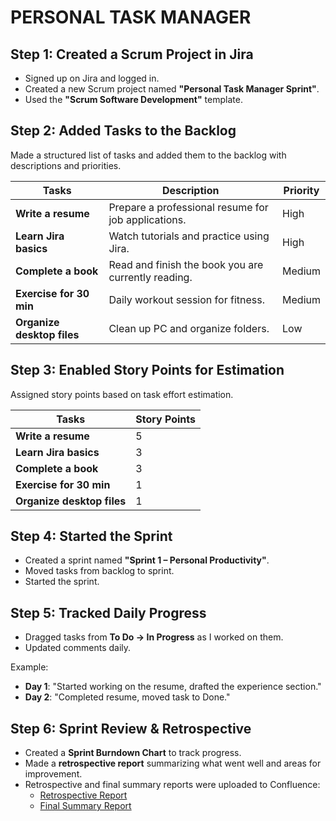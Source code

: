 # PERSONAL TASK MANAGER

## Step 1: Created a Scrum Project in Jira
- Signed up on Jira and logged in.  
- Created a new Scrum project named **"Personal Task Manager Sprint"**.  
- Used the **"Scrum Software Development"** template.  

## Step 2: Added Tasks to the Backlog
Made a structured list of tasks and added them to the backlog with descriptions and priorities.  

| Tasks               | Description                                     | Priority |
|---------------------|-----------------------------------------------|----------|
| **Write a resume**  | Prepare a professional resume for job applications. | High     |
| **Learn Jira basics** | Watch tutorials and practice using Jira.      | High     |
| **Complete a book** | Read and finish the book you are currently reading. | Medium  |
| **Exercise for 30 min** | Daily workout session for fitness.           | Medium  |
| **Organize desktop files** | Clean up PC and organize folders.         | Low      |

## Step 3: Enabled Story Points for Estimation
Assigned story points based on task effort estimation.  

| Tasks               | Story Points |
|---------------------|-------------|
| **Write a resume**  | 5           |
| **Learn Jira basics** | 3           |
| **Complete a book** | 3           |
| **Exercise for 30 min** | 1         |
| **Organize desktop files** | 1      |

## Step 4: Started the Sprint
- Created a sprint named **"Sprint 1 – Personal Productivity"**.  
- Moved tasks from backlog to sprint.  
- Started the sprint.  

## Step 5: Tracked Daily Progress
- Dragged tasks from **To Do → In Progress** as I worked on them.  
- Updated comments daily.  

Example:  
- **Day 1**: "Started working on the resume, drafted the experience section."  
- **Day 2**: "Completed resume, moved task to Done."  

## Step 6: Sprint Review & Retrospective
- Created a **Sprint Burndown Chart** to track progress.  
- Made a **retrospective report** summarizing what went well and areas for improvement.  
- Retrospective and final summary reports were uploaded to Confluence:  
  - [Retrospective Report](https://suryawanshiyash.atlassian.net/wiki/x/SwEB)  
  - [Final Summary Report](https://suryawanshiyash.atlassian.net/wiki/x/voAB)  
